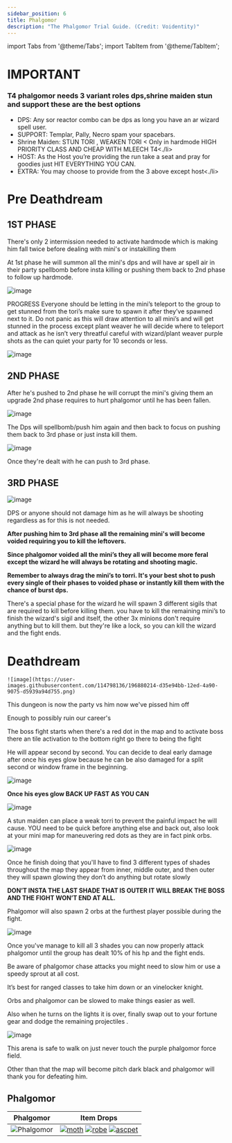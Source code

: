 ```yaml
---
sidebar_position: 6
title: Phalgomor
description: "The Phalgomor Trial Guide. (Credit: Voidentity)"
---
```


import Tabs from '@theme/Tabs';
import TabItem from '@theme/TabItem';

<Tabs>
  <TabItem value="Important Basic Info" label="Important Basic Info" default>
    
# IMPORTANT
### T4 phalgomor needs 3 variant roles dps,shrine maiden stun and support these are the best options
<ul>
<li>DPS: Any sor reactor combo can be dps as long you have an ar wizard spell user.</li>
<li>SUPPORT: Templar, Pally, Necro spam your spacebars.</li>
<li>Shrine Maiden: STUN TORI , WEAKEN TORI < Only in hardmode HIGH PRIORITY CLASS AND CHEAP WITH MLEECH T4<./li>
<li>HOST: As the Host you’re providing the run take a seat and pray for goodies just HIT EVERYTHING YOU CAN.</li>
<li>EXTRA: You may choose to provide from the 3 above except host<./li>
  
</ul> 
  
  </TabItem>
   
<TabItem value="Pre Deathdream" label="Pre Deathdream">
    
# Pre Deathdream
  
## 1ST PHASE
There's only 2 intermission needed to activate hardmode which is making him fall twice before dealing with mini's or instakilling them
 
At 1st phase he will summon all the mini's dps and will have ar spell air in their party spellbomb before insta killing or pushing them back to 2nd phase to follow up hardmode.

![image](https://user-images.githubusercontent.com/114798136/196879843-8fc9ef16-6dfc-4e30-bd9e-3c93154adfd5.png)

 
PROGRESS
Everyone should be letting in the mini’s teleport to the group to get stunned from the tori’s make sure to spawn it after they’ve spawned next to it. Do not panic as this will draw attention to all mini’s and will get stunned in the process except plant weaver he will decide where to teleport and attack as he isn’t very threatful careful with wizard/plant weaver purple shots as the can quiet your party for 10 seconds or less.

 ![image](https://user-images.githubusercontent.com/114798136/196879944-2d37aafb-e0ba-422d-8058-efa3497a5d29.png)

 
## 2ND PHASE
After he's pushed to 2nd phase he will corrupt the mini's giving them an upgrade 2nd phase requires to hurt phalgomor until he has been fallen.

 ![image](https://user-images.githubusercontent.com/114798136/196880003-6cfa1aaf-7144-47c9-a0fc-30b131795e4a.png)


The Dps will spellbomb/push him again and then back to focus on pushing them back to 3rd phase or just insta kill them.

 ![image](https://user-images.githubusercontent.com/114798136/196880055-81a57359-b810-4b10-9085-c51dd877a8f0.png)

 
Once they're dealt with he can push to 3rd phase.
 
 

## 3RD PHASE

![image](https://user-images.githubusercontent.com/114798136/196880129-c32bd7b1-4db4-42cd-82d3-4ad7d885aa2d.png)


DPS or anyone should not damage him as he will always be shooting regardless as for this is not needed.
 
**After pushing him to 3rd phase all the remaining mini's will become voided requiring you to kill the leftovers.**
 
**Since phalgomor voided all the mini’s they all will become more feral except the wizard he will always be rotating and shooting magic.**
 
**Remember to always drag the mini’s to torri. It's your best shot to push every single of their phases to voided phase or instantly kill them with the chance of burst dps.**
 
There's a special phase for the wizard he will spawn 3 different sigils that are required to kill before killing them. you have to kill the remaining mini’s to finish the wizard's sigil and itself, the other 3x minions don't require anything but to kill them. 
but they're like a lock, so you can kill the wizard and the fight ends.
 
  </TabItem>
  <TabItem value="The Deathdream" label="The Deathdream">
    
 # Deathdream
 
    ![image](https://user-images.githubusercontent.com/114798136/196880214-d35e94bb-12ed-4a90-9075-d5939a94d755.png)

This dungeon is now the party vs him now we've pissed him off
 
Enough to possibly ruin our career's
 
The boss fight starts when there's a red dot in the map and to activate boss there an tile activation to the bottom right go there to being the fight
 
He will appear second by second. You can decide to deal early damage after once his eyes glow because he can be also damaged for a split second or window frame in the beginning.

 ![image](https://user-images.githubusercontent.com/114798136/196880325-88c63af2-d62e-4acb-bfb3-022a9f8b3989.png)

**Once his eyes glow BACK UP FAST AS YOU CAN**

![image](https://user-images.githubusercontent.com/114798136/196880354-b2a5a627-f17e-48c4-ba7a-1f198f5556f2.png)

 
A stun maiden can place a weak torri to prevent the painful impact he will cause.
YOU need to be quick before anything else and back out, also look at your mini map for maneuvering red dots as they are in fact pink orbs.  

![image](https://user-images.githubusercontent.com/114798136/196880404-ccccd205-5c88-49ce-8ad9-fc1fc36ddb3f.png)

Once he finish doing that you'll have to find 3 different types of shades throughout the map
they appear from inner, middle outer, and then outer they will spawn glowing they don’t do anything but rotate slowly 

**DON’T INSTA THE LAST SHADE THAT IS OUTER IT WILL BREAK THE BOSS AND THE FIGHT WON’T END AT ALL.**
 
Phalgomor will also spawn 2 orbs at the furthest player possible during the fight.

![image](https://user-images.githubusercontent.com/114798136/196880455-43dc5403-e633-4650-9282-54726a1c8f31.png)

Once you've manage to kill all 3 shades you can now properly attack phalgomor until the group has dealt 10% of his hp and the fight ends.
 
Be aware of phalgomor chase attacks you might need to slow him or use a speedy sprout at all cost.

It’s best for ranged classes to take him down or an vinelocker knight.
 
Orbs and phalgomor can be slowed to make things easier as well.
 
Also when he turns on the lights it is over, finally swap out to your fortune gear and dodge the remaining projectiles .
 
 
![image](https://user-images.githubusercontent.com/114798136/196880506-868e0ef7-5e9a-4c49-a8fc-a4ac5919a361.png)
 
This arena is safe to walk on just never touch the purple phalgomor force field.
 
Other than that the map will become pitch dark black and phalgomor will thank you for defeating him.
 
</TabItem>
<TabItem value="Item Drops" label="Item Drops">
    
## Phalgomor

Phalgomor          |  Item Drops
:-------------------------:|:-------------------------:
![Phalgomor](Phalgomor)    |  [![moth](https://vwiki.valorserver.com/api/item/picture/master%20of%20the%20house)](https://wiki.valorserver.com/docs/items/rings/legendary/master_of_the_house) [![robe](https://vwiki.valorserver.com/api/item/picture/kiskiorab)](https://wiki.valorserver.com/docs/items/armors/robes/legendary/kiskiorab) [![ascpet](https://vwiki.valorserver.com/api/item/picture/aspect%20of%20phalgomor)](https://wiki.valorserver.com/docs/items/misc/aspects/)

